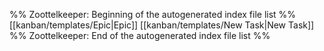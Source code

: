 %% Zoottelkeeper: Beginning of the autogenerated index file list  %%
 [[kanban/templates/Epic|Epic]]
 [[kanban/templates/New Task|New Task]]
%% Zoottelkeeper: End of the autogenerated index file list  %%
